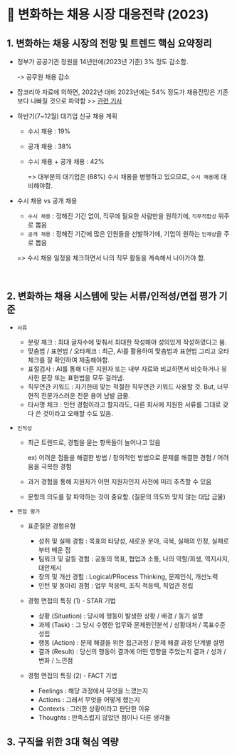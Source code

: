 # 📖 변화하는 채용 시장 대응전략 (2023)

## 1. 변화하는 채용 시장의 전망 및 트렌드 핵심 요약정리


  * 정부가 공공기관 정원을 14년만에(2023년 기준) 3% 정도 감소함.

      -> 공무원 채용 감소
      
  * 잡코리아 자료에 의하면, 2022년 대비 2023년에는 54% 정도가 채용전망은 기존 보다 나빠질 것으로 파악함 >> [관련 기사](https://www.jobkorea.co.kr/goodjob/tip/view?News_No=20206&schCtgr=0&Page=1&Tip_Top=1)
     
  * 하반기(7~12월) 대기업 신규 채용 계획
    * 수시 채용 : 19%
    * 공개 채용 : 38%
    * 수시 채용 + 공개 채용 : 42%
    
      => 대부분의 대기업은 (68%) 수시 채용을 병행하고 있으므로, `수시 채용`에 대비해야함.

      
  * 수시 채용 vs 공개 채용
    * `수시 채용` : 정해진 기간 없이, 직무에 필요한 사람만을 원하기에, `직무적합성` 위주로 뽑음
    * `공개 채용` : 정해진 기간에 많은 인원들을 선발하기에, 기업이 원하는 `인재상`을 주로 뽑음
      
     => 수시 채용 일정을 체크하면서 나의 직무 활동을 계속해서 나아가야 함.
<br>
    

## 2. 변화하는 채용 시스템에 맞는 서류/인적성/면접 평가 기준
  * `서류`
    * 분량 체크 : 최대 글자수에 맞춰서 최대한 작성해야 성의있게 작성하였다고 봄.
    * 맞춤법 / 표현법 / 오타체크 : 최근, AI를 활용하여 맞춤법과 표현법 그리고 오타체크를 잘 확인하여 제출해야함.
    * 표절검사 : AI를 통해 다른 지원자 또는 내부 자료와 비교하면서 비슷하거나 유사한 문장 또는 표현법을 모두 걸러냄.
    * 직무연관 키워드 : 자기한테 맞는 적절한 직무연관 키워드 사용할 것. But, 너무 현직 전문가스러운 전문 용어 남발 금물.
    * 타사명 체크 : 인턴 경험이라고 할지라도, 다른 회사에 지원한 서류를 그대로 갖다 쓴 것이라고 오해할 수도 있음.

  * `인적성`
    * 최근 트렌드로, 경험을 묻는 항목들이 늘어나고 있음
    
      ex) 어려운 점들을 해결한 방법 / 창의적인 방법으로 문제를 해결한 경험 / 어려움을 극복한 경험
    * 과거 경험을 통해 지원자가 어떤 지원자인지 사전에 미리 추측할 수 있음
    * 문항의 의도를 잘 파악하는 것이 중요함. (질문의 의도와 맞지 않는 대답 금물)
    
  * `면접 평가`
    * 표준질문 경험유형
      * 성취 및 실패 경험 : 목표의 타당성, 새로운 분야, 극복, 실패의 인정, 실패로부터 배운 점
      * 팀워크 및 갈등 경험 : 공동의 목표, 협업과 소통, 나의 역할/희생, 역지사지, 대안제시
      * 창의 및 개선 경험 : Logical/PRocess Thinking, 문제인식, 개선노력
      * 인턴 및 동아리 경험 : 업무 적응력, 조직 적응력, 직업관 정립
     
    * 경험 면접의 특징 (1) - STAR 기법
      * 상황 (Situation) : 당시에 행동이 발생한 상황 / 배경 / 동기 설명
      * 과제 (Task) : 그 당시 수행한 업무와 문제원인분석 / 상황대처 / 목표수준 성립
      * 행동 (Action) : 문제 해결을 위한 접근과정 / 문제 해결 과정 단계별 설명
      * 결과 (Result) : 당신의 행동이 결과에 어떤 영향을 주었는지 결과 / 성과 / 변화 / 느낀점
    * 경험 면접의 특징 (2) - FACT 기법
      * Feelings : 해당 과정에서 무엇을 느꼈는지
      * Actions : 그래서 무엇을 어떻게 했는지
      * Contexts : 그러한 상황이라고 판단한 이유
      * Thoughts : 만족스럽지 않았던 점이나 다른 생각들

## 3. 구직을 위한 3대 혁심 역량


